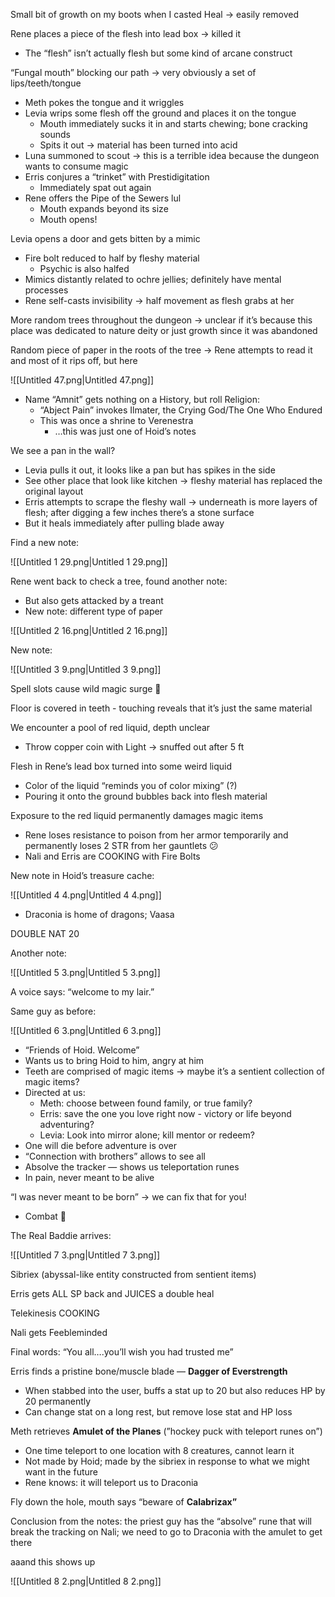 Small bit of growth on my boots when I casted Heal → easily removed

Rene places a piece of the flesh into lead box → killed it

- The “flesh” isn’t actually flesh but some kind of arcane construct

“Fungal mouth” blocking our path → very obviously a set of lips/teeth/tongue

- Meth pokes the tongue and it wriggles
- Levia wrips some flesh off the ground and places it on the tongue
    - Mouth immediately sucks it in and starts chewing; bone cracking sounds
    - Spits it out → material has been turned into acid
- Luna summoned to scout → this is a terrible idea because the dungeon wants to consume magic
- Erris conjures a “trinket” with Prestidigitation
    - Immediately spat out again
- Rene offers the Pipe of the Sewers lul
    - Mouth expands beyond its size
    - Mouth opens!

Levia opens a door and gets bitten by a mimic

- Fire bolt reduced to half by fleshy material
    - Psychic is also halfed
- Mimics distantly related to ochre jellies; definitely have mental processes
- Rene self-casts invisibility → half movement as flesh grabs at her

More random trees throughout the dungeon → unclear if it’s because this place was dedicated to nature deity or just growth since it was abandoned

Random piece of paper in the roots of the tree → Rene attempts to read it and most of it rips off, but here

![[Untitled 47.png|Untitled 47.png]]

- Name “Amnit” gets nothing on a History, but roll Religion:
    - “Abject Pain” invokes Ilmater, the Crying God/The One Who Endured
    - This was once a shrine to Verenestra
        - …this was just one of Hoid’s notes

We see a pan in the wall?

- Levia pulls it out, it looks like a pan but has spikes in the side
- See other place that look like kitchen → fleshy material has replaced the original layout
- Erris attempts to scrape the fleshy wall → underneath is more layers of flesh; after digging a few inches there’s a stone surface
- But it heals immediately after pulling blade away

Find a new note:

![[Untitled 1 29.png|Untitled 1 29.png]]

Rene went back to check a tree, found another note:

- But also gets attacked by a treant
- New note: different type of paper

![[Untitled 2 16.png|Untitled 2 16.png]]

New note:

![[Untitled 3 9.png|Untitled 3 9.png]]

Spell slots cause wild magic surge 🙂

Floor is covered in teeth - touching reveals that it’s just the same material

We encounter a pool of red liquid, depth unclear

- Throw copper coin with Light → snuffed out after 5 ft

Flesh in Rene’s lead box turned into some weird liquid

- Color of the liquid “reminds you of color mixing” (?)
- Pouring it onto the ground bubbles back into flesh material

Exposure to the red liquid permanently damages magic items

- Rene loses resistance to poison from her armor temporarily and permanently loses 2 STR from her gauntlets 😕
- Nali and Erris are COOKING with Fire Bolts

New note in Hoid’s treasure cache:

![[Untitled 4 4.png|Untitled 4 4.png]]

- Draconia is home of dragons; Vaasa

DOUBLE NAT 20

Another note:

![[Untitled 5 3.png|Untitled 5 3.png]]

A voice says: “welcome to my lair.”

Same guy as before:

![[Untitled 6 3.png|Untitled 6 3.png]]

- “Friends of Hoid. Welcome”
- Wants us to bring Hoid to him, angry at him
- Teeth are comprised of magic items → maybe it’s a sentient collection of magic items?
- Directed at us:
    - Meth: choose between found family, or true family?
    - Erris: save the one you love right now - victory or life beyond adventuring?
    - Levia: Look into mirror alone; kill mentor or redeem?
- One will die before adventure is over
- “Connection with brothers” allows to see all
- Absolve the tracker — shows us teleportation runes
- In pain, never meant to be alive

“I was never meant to be born” → we can fix that for you!

- Combat 🙂

The Real Baddie arrives:

![[Untitled 7 3.png|Untitled 7 3.png]]

Sibriex (abyssal-like entity constructed from sentient items)

Erris gets ALL SP back and JUICES a double heal

Telekinesis COOKING

Nali gets Feebleminded

Final words: “You all….you’ll wish you had trusted me”

Erris finds a pristine bone/muscle blade — **Dagger of Everstrength**

- When stabbed into the user, buffs a stat up to 20 but also reduces HP by 20 permanently
- Can change stat on a long rest, but remove lose stat and HP loss

Meth retrieves **Amulet of the Planes** (”hockey puck with teleport runes on”)

- One time teleport to one location with 8 creatures, cannot learn it
- Not made by Hoid; made by the sibriex in response to what we might want in the future
- Rene knows: it will teleport us to Draconia

  

Fly down the hole, mouth says “beware of **Calabrizax”**

  

Conclusion from the notes: the priest guy has the “absolve” rune that will break the tracking on Nali; we need to go to Draconia with the amulet to get there

aaand this shows up

![[Untitled 8 2.png|Untitled 8 2.png]]